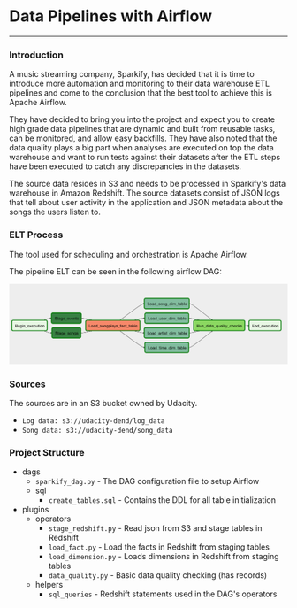 # Data Pipelines with Airflow

--------------------------------------------

### Introduction

A music streaming company, Sparkify, has decided that it is time to introduce
more automation and monitoring to their data warehouse ETL pipelines and come to
the conclusion that the best tool to achieve this is Apache Airflow.

They have decided to bring you into the project and expect you to create high
grade data pipelines that are dynamic and built from reusable tasks, can be
monitored, and allow easy backfills. They have also noted that the data quality
plays a big part when analyses are executed on top the data warehouse and want
to run tests against their datasets after the ETL steps have been executed to
catch any discrepancies in the datasets.

The source data resides in S3 and needs to be processed in Sparkify's data
warehouse in Amazon Redshift. The source datasets consist of JSON logs that tell
about user activity in the application and JSON metadata about the songs the
users listen to.

### ELT Process

The tool used for scheduling and orchestration is Apache Airflow.

The pipeline ELT can be seen in the following airflow DAG:

![DAG](./images/sparkify_dag.png)

### Sources

The sources are in an S3 bucket owned by Udacity.

* `Log data: s3://udacity-dend/log_data`
* `Song data: s3://udacity-dend/song_data`


### Project Structure

* dags
    * `sparkify_dag.py` - The DAG configuration file to setup Airflow
    * sql
        * `create_tables.sql` - Contains the DDL for all table initialization
* plugins
    * operators
        * `stage_redshift.py` - Read json from S3 and stage tables in Redshift
        * `load_fact.py` - Load the facts in Redshift from staging tables
        * `load_dimension.py` - Loads dimensions in Redshift from staging tables
        * `data_quality.py` - Basic data quality checking (has records)
    * helpers
        * `sql_queries` - Redshift statements used in the DAG's operators
